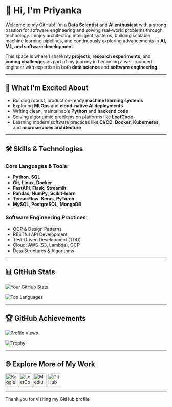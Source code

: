 # 👋 Hi, I'm Priyanka

Welcome to my GitHub! I'm a **Data Scientist** and **AI enthusiast** with a strong passion for software engineering and solving real-world problems through technology. I enjoy architecting intelligent systems, building scalable machine learning pipelines, and continuously exploring advancements in **AI, ML, and software development**.

This space is where I share my **projects**, **research experiments**, and **coding challenges** as part of my journey in becoming a well-rounded engineer with expertise in both **data science** and **software engineering**.

---

## 🚀 What I'm Excited About

* Building robust, production-ready **machine learning systems**
* Exploring **MLOps** and **cloud-native AI deployments**
* Writing clean, maintainable **Python** and **backend code**
* Solving algorithmic problems on platforms like **LeetCode**
* Learning modern software practices like **CI/CD**, **Docker**, **Kubernetes**, and **microservices architecture**

---

## 🛠️ Skills & Technologies

### Core Languages & Tools:

* **Python**, **SQL**
* **Git**, **Linux**, **Docker**
* **FastAPI**, **Flask**, **Streamlit**
* **Pandas**, **NumPy**, **Scikit-learn**
* **TensorFlow**, **Keras**, **PyTorch**
* **MySQL**, **PostgreSQL**, **MongoDB**

### Software Engineering Practices:

* OOP & Design Patterns
* RESTful API Development
* Test-Driven Development (TDD)
* Cloud: AWS (S3, Lambda), GCP
* Data Structures & Algorithms

---

## 📊 GitHub Stats

![Your GitHub Stats](https://github-readme-stats.vercel.app/api?username=Delight-In\&show_icons=true\&count_private=true\&hide=prs\&theme=radical)

![Top Languages](https://github-readme-stats.vercel.app/api/top-langs/?username=Delight-In\&layout=compact\&theme=radical)

---

## 🏆 GitHub Achievements

![Profile Views](https://komarev.com/ghpvc/?username=Delight-In)

![Trophy](https://github-profile-trophy.vercel.app/?username=Delight-In)

---

## 🌐 Explore More of My Work

<p align="left">
  <a href="https://www.kaggle.com/priyanka369" target="_blank">
    <img src="https://upload.wikimedia.org/wikipedia/commons/7/7c/Kaggle_logo.png" alt="Kaggle" width="40" />
  </a>
  <a href="https://leetcode.com/u/xqRQuJc9jA/" target="_blank">
    <img src="https://upload.wikimedia.org/wikipedia/commons/1/19/LeetCode_logo_black.png" alt="LeetCode" width="40" />
  </a>
  <a href="https://medium.com/@priyanka.professionalwork" target="_blank">
    <img src="https://cdn.iconscout.com/icon/free/png-256/free-medium-47-433328.png" alt="Medium" width="40" />
  </a>
  <a href="https://github.com/priyanka369" target="_blank">
    <img src="https://github.githubassets.com/images/modules/logos_page/GitHub-Mark.png" alt="GitHub" width="40" />
  </a>
</p>

---

Thank you for visiting my GitHub profile!

